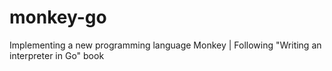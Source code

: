 # monkey-go
Implementing a new programming language Monkey | Following "Writing an interpreter in Go" book
